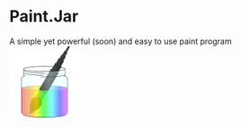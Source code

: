 # Paint.Jar
A simple yet powerful (soon) and easy to use paint program
![Paint Jar](https://github.com/Vulpovile/Paint.Jar/blob/master/src/ico/PaintJar128.png)
